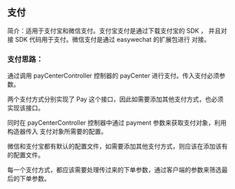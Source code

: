 ##  支付

简介：适用于支付宝和微信支付。支付宝支付是通过下载支付宝的 SDK ，
并且对接 SDK 代码用于支付。微信支付是通过 easywechat 的扩展包进行
对接。


### 支付思路：
通过调用 payCenterController 控制器的 payCenter 进行支付。传入支付必须参数。

两个支付方式分别实现了 Pay 这个接口，因此如需要添加其他支付方式，也必须实现该接口。

同时在 payCenterController 控制器中通过 payment 参数来获取支付对象，利用构造器传入
支付对象所需要的配置。

微信和支付宝都有默认的配置文件，如需要添加其他支付方式，则应该在添加该有的配置文件。

每一个支付方式，都应该需要处理传过来的下单参数，通过客户端的参数来筛选最后的下单参数。


